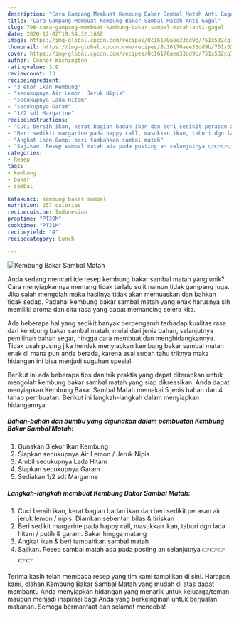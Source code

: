 ```yaml
---
description: "Cara Gampang Membuat Kembung Bakar Sambal Matah Anti Gagal"
title: "Cara Gampang Membuat Kembung Bakar Sambal Matah Anti Gagal"
slug: 798-cara-gampang-membuat-kembung-bakar-sambal-matah-anti-gagal
date: 2020-12-02T19:54:32.166Z
image: https://img-global.cpcdn.com/recipes/8c16170aee33dd9b/751x532cq70/kembung-bakar-sambal-matah-foto-resep-utama.jpg
thumbnail: https://img-global.cpcdn.com/recipes/8c16170aee33dd9b/751x532cq70/kembung-bakar-sambal-matah-foto-resep-utama.jpg
cover: https://img-global.cpcdn.com/recipes/8c16170aee33dd9b/751x532cq70/kembung-bakar-sambal-matah-foto-resep-utama.jpg
author: Connor Washington
ratingvalue: 3.9
reviewcount: 13
recipeingredient:
- "3 ekor Ikan Kembung"
- "secukupnya Air Lemon  Jeruk Nipis"
- "secukupnya Lada Hitam"
- "secukupnya Garam"
- "1/2 sdt Margarine"
recipeinstructions:
- "Cuci bersih ikan, kerat bagian badan ikan dan beri sedikit perasan air jeruk lemon / nipis. Diamkan sebentar, bilas &amp; tiriskan"
- "Beri sedikit margarine pada happy call, masukkan ikan, taburi dgn lada hitam / putih &amp; garam. Bakar hingga matang"
- "Angkat ikan &amp; beri tambahkan sambal matah"
- "Sajikan. Resep sambal matah ada pada posting an selanjutnya 👉👉👉👉👉"
categories:
- Resep
tags:
- kembung
- bakar
- sambal

katakunci: kembung bakar sambal 
nutrition: 257 calories
recipecuisine: Indonesian
preptime: "PT39M"
cooktime: "PT31M"
recipeyield: "4"
recipecategory: Lunch

---
```



![Kembung Bakar Sambal Matah](https://img-global.cpcdn.com/recipes/8c16170aee33dd9b/751x532cq70/kembung-bakar-sambal-matah-foto-resep-utama.jpg)

Anda sedang mencari ide resep kembung bakar sambal matah yang unik? Cara menyiapkannya memang tidak terlalu sulit namun tidak gampang juga. Jika salah mengolah maka hasilnya tidak akan memuaskan dan bahkan tidak sedap. Padahal kembung bakar sambal matah yang enak harusnya sih memiliki aroma dan cita rasa yang dapat memancing selera kita.

Ada beberapa hal yang sedikit banyak berpengaruh terhadap kualitas rasa dari kembung bakar sambal matah, mulai dari jenis bahan, selanjutnya pemilihan bahan segar, hingga cara membuat dan menghidangkannya. Tidak usah pusing jika hendak menyiapkan kembung bakar sambal matah enak di mana pun anda berada, karena asal sudah tahu triknya maka hidangan ini bisa menjadi suguhan spesial.




Berikut ini ada beberapa tips dan trik praktis yang dapat diterapkan untuk mengolah kembung bakar sambal matah yang siap dikreasikan. Anda dapat menyiapkan Kembung Bakar Sambal Matah memakai 5 jenis bahan dan 4 tahap pembuatan. Berikut ini langkah-langkah dalam menyiapkan hidangannya.

<!--inarticleads1-->

##### Bahan-bahan dan bumbu yang digunakan dalam pembuatan Kembung Bakar Sambal Matah:

1. Gunakan 3 ekor Ikan Kembung
1. Siapkan secukupnya Air Lemon / Jeruk Nipis
1. Ambil secukupnya Lada Hitam
1. Siapkan secukupnya Garam
1. Sediakan 1/2 sdt Margarine




<!--inarticleads2-->

##### Langkah-langkah membuat Kembung Bakar Sambal Matah:

1. Cuci bersih ikan, kerat bagian badan ikan dan beri sedikit perasan air jeruk lemon / nipis. Diamkan sebentar, bilas &amp; tiriskan
1. Beri sedikit margarine pada happy call, masukkan ikan, taburi dgn lada hitam / putih &amp; garam. Bakar hingga matang
1. Angkat ikan &amp; beri tambahkan sambal matah
1. Sajikan. Resep sambal matah ada pada posting an selanjutnya 👉👉👉👉👉




Terima kasih telah membaca resep yang tim kami tampilkan di sini. Harapan kami, olahan Kembung Bakar Sambal Matah yang mudah di atas dapat membantu Anda menyiapkan hidangan yang menarik untuk keluarga/teman maupun menjadi inspirasi bagi Anda yang berkeinginan untuk berjualan makanan. Semoga bermanfaat dan selamat mencoba!
